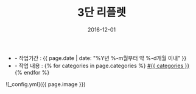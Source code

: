 ﻿---
layout: post
title: "3단 리플렛"
date: 2016-12-01
categories:
  - GraphicDesign
image: https://kjuhee0712.github.io/images/pages/20161201_aj_icr_liflet_01.jpg
image-sm: https://kjuhee0712.github.io/images/thumbs/20161201_aj_icr_liflet_01.jpg
---

<ul class="inform">
	<li class="preview__date" itemprop="datePublished" datetime="{{ page.date | date_to_xmlschema }}">- 작업기간 : {{ page.date | date: "%Y년 %-m월부터 약 %-d개월 이내" }}</li>
	<li class="preview__catetory" itemprop="catetory">- 작업 내용 :
		{% for categories in page.categories %}
           <a href="/category/{{ categories }}/">#{{ categories }}</a>     
      	{% endfor %}</li>
</ul>

![_config.yml]({{ page.image }})


